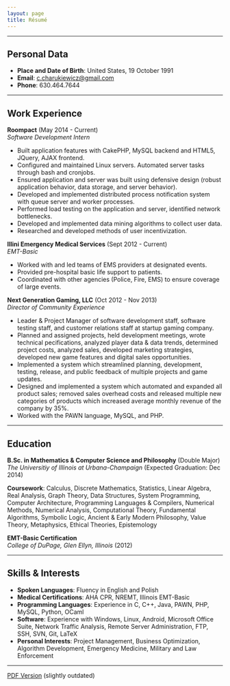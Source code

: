 ```yaml
---
layout: page
title: Résumé
---
```


<hr>

## Personal Data

* **Place and Date of Birth**: United States, 19 October 1991
* **Email**: c.charukiewicz@gmail.com
* **Phone**: 630.464.7644

<hr>

## Work Experience

**Roompact** (May 2014 - Current)<br>
*Software Development Intern*

* Built application features with CakePHP, MySQL backend and HTML5, JQuery, AJAX frontend.
* Configured and maintained Linux servers.  Automated server tasks through bash and cronjobs.
* Ensured application and server was built using defensive design (robust application behavior, data storage, and server behavior).
* Developed and implemented distributed process notification system with queue server and worker processes.
* Performed load testing on the application and server, identified network bottlenecks.
* Developed and implemented data mining algorithms to collect user data.
* Researched and developed methods of user incentivization.

**Illini Emergency Medical Services** (Sept 2012 - Current)<br>
*EMT-Basic*

* Worked with and led teams of EMS providers at designated events.
* Provided pre-hospital basic life support to patients.
* Coordinated with other agencies (Police, Fire, EMS) to ensure coverage of large events.

**Next Generation Gaming, LLC** (Oct 2012 - Nov 2013)<br>
*Director of Community Experience*

* Leader & Project Manager of software development staff, software testing staff, and customer relations staff at startup gaming company.
* Planned and assigned projects, held development meetings, wrote technical pecifications, analyzed player data & data trends, determined project costs, analyzed sales, developed marketing strategies, developed new game features and digital sales opportunities.
* Implemented a system which streamlined planning, development, testing, release, and public feedback of multiple projects and game updates.
* Designed and implemented a system which automated and expanded all product sales; removed sales overhead costs and released multiple new categories of products which increased average monthly revenue of the company by 35%.
* Worked with the PAWN language, MySQL, and PHP.

<hr>

## Education

**B.Sc. in Mathematics & Computer Science and Philosophy** (Double Major)<br>
*The Universitiy of Illinois at Urbana-Champaign* (Expected Graduation: Dec 2014)

**Coursework**: Calculus, Discrete Mathematics, Statistics, Linear Algebra, Real Analysis, Graph Theory, Data Structures, System Programming, Computer Architecture, Programming Languages & Compilers, Numerical Methods, Numerical Analysis, Computational Theory, Fundamental Algorithms, Symbolic Logic, Ancient & Early Modern Philosophy, Value Theory, Metaphysics, Ethical Theories, Epistemology

**EMT-Basic Certification**<br>
*College of DuPage, Glen Ellyn, Illinois* (2012)

<hr>

## Skills & Interests

* **Spoken Languages**: Fluency in English and Polish
* **Medical Certifications**: AHA CPR, NREMT, Illinois EMT-Basic
* **Programming Languages**: Experience in C, C++, Java, PAWN, PHP, MySQL, Python, OCaml
* **Software**: Experience with Windows, Linux, Android, Microsoft Office Suite, Network Traffic Analysis, Remote Server Administration, FTP, SSH, SVN, Git, LaTeX
* **Personal Interests**: Project Management, Business Optimization, Algorithm Development, Emergency Medicine, Military and Law Enforcement

<hr>

[PDF Version](/files/charukiewicz_resume.pdf) (slightly outdated)